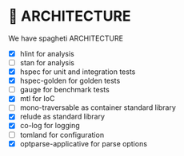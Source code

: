 # 📐 ARCHITECTURE

We have spagheti ARCHITECTURE
* [x] hlint for analysis
* [ ] stan for analysis
* [x] hspec for unit and integration tests
* [x] hspec-golden for golden tests
* [ ] gauge for benchmark tests
* [x] mtl for IoC
* [ ] mono-traversable as container standard library
* [x] relude as standard library
* [x] co-log for logging
* [ ] tomland for configuration
* [x] optparse-applicative for parse options
